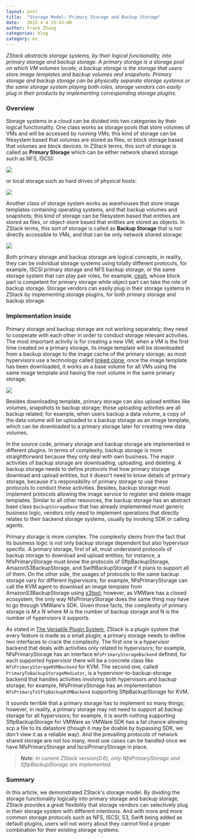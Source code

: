 ```yaml
---
layout: post
title:  "Storage Model: Primary Storage and Backup Storage"
date:   2015-4-4 15:43:00
author: Frank Zhang
categories: blog
category: en
---
```


*ZStack abstracts storage systems, by their logical functionality, into primary storage and backup storage. A primary storage is a storage
pool on which VM volumes locate; a backup storage is the storage that users store image templates and backup volumes and
snapshots. Primary storage and backup storage can be physically separate storage systems or the same storage system playing both roles, storage
vendors can easily plug in their products by implementing corresponding storage plugins.*

### Overview

Storage systems in a cloud can be divided into two categories by their logical functionality. One class works as storage pools
that store volumes of VMs and will be accessed by running VMs; this kind of storage can be filesystem based that
volumes are stored as files, or block storage based that volumes are block devices. In ZStack terms,
this sort of storage is called as **Primary Storage** which can be either network shared storage such as NFS, ISCSI: 

<img src="../../images/blogs/scalability/storage1.png" class="center-img img-responsive">

or local storage such as hard drives of physical hosts:

<img src="../../images/blogs/scalability/storage2.png" class="center-img img-responsive">

Another class of storage system works as warehouses that store image templates containing operating systems, and that backup
volumes and snapshots; this kind of storage can be filesystem based that entities are stored as files,
or object-store based that entities are stored as objects. In ZStack terms, this sort of storage is called as **Backup Storage** that
is not directly accessible to VMs, and that can be only network shared storage:

<img src="../../images/blogs/scalability/storage3.png" class="center-img img-responsive">

Both primary storage and backup storage are logical concepts, in reality, they can be individual storage systems using totally
different protocols, for example, ISCSI primary storage and NFS backup storage, or the same storage system that can play pair roles,
for example, [ceph](http://ceph.com/), whose block part is competent for primary storage while object part can take the role of backup storage. 
Storage vendors can easily plug in their storage systems in ZStack by implementing storage plugins, for both primary storage and backup storage.

### Implementation inside

Primary storage and backup storage are not working separately; they need to cooperate with each other in order to conduct storage
relevant activities. The most important activity is for creating a new VM; when a VM is the first time created on a primary storage, its
image template will be downloaded from a backup storage to the image cache of the primary storage; as most hypervisors use a technology
called [linked clone](https://www.vmware.com/support/ws55/doc/ws_clone_overview.html), once the image template has been downloaded,
it works as a base volume for all VMs using the same image template and having the root volume in the same primary storage;

<img src="../../images/blogs/scalability/storage4.png" class="center-img img-responsive">

Besides downloading template, primary storage can also upload entities like volumes, snapshots to backup storage; those
uploading activities are all backup related; for example, when users backup a data volume, a copy of the data volume will be uploaded
to a backup storage as an image template, which can be downloaded to a primary storage later for creating new data volumes.

In the source code, primary storage and backup storage are implemented in different plugins. In terms of complexity, backup storage
is more straightforward because they only deal with own business. The major activities of backup storage are downloading, uploading, and deleting.
A backup storage needs to define protocols that how primary storage download and upload entities, but it doesn't need to know details of
primary storage, because it's responsibility of primary storage to use these protocols to conduct these activities. Besides, backup storage must
implement protocols allowing the image service to register and delete image templates. Similar to all other resources, the backup storage has an abstract base
class `BackupStorageBase` that has already implemented most generic business logic, vendors only need to implement operations that directly relates to
their backend storage systems, usually by invoking SDK or calling agents.

Primary storage is more complex. The complexity stems from the fact that its business logic is not only backup storage dependent but also hypervisor
specific. A primary storage, first of all, must understand protocols of backup storage to download and upload entities; for instance, a NfsPrimaryStorage
must know the protocols of SftpBackupStorage, AmazonS3BackupStorage, and SwiftBackupStorage if it plans to support all of them. On the other side, the usages
of protocols to the same backup storage vary for different hypervisors; for example, NfsPrimaryStorage can call the KVM agent to download an image
template from AmazonS3BackupStorage using [s3tool](http://s3tools.org/s3cmd); however, as VMWare has a closed ecosystem, the only way NfsPrimaryStorage does
the same thing may have to go through VMWare's SDK. Given those facts, the complexity of primary storage is *M x N* where M is the number of backup storage
and N is the number of hypervisors it supports.

As stated in [The Versatile Plugin System](plugin.html), ZStack is a plugin system that every feature is made as a small plugin; a primary storage
needs to define two interfaces to crack the complexity. The first one is a hypervisor backend that deals with activities only related to hypervisors;
for example, NfsPrimaryStorage has an interface `NfsPrimaryStorageBackend` defined, for each supported hypervisor there will be a concrete class like
`NfsPrimaryStorageKVMBackend` for KVM. The second one, called `PrimaryToBackupStorageMediator`, is a hypervisor-to-backup-storage backend that handles activities
involving both hypervisors and backup storage; for example, NfsPrimaryStorage has an implementation `NfsPrimaryToSftpBackupKVMBackend` supporting SftpBackupStorage for KVM.

It sounds terrible that a primary storage has to implement so many things; however, in reality, a primary storage may not need
to support all backup storage for all hypervisors; for example, it is worth nothing supporting SftpBackupStorage for VMWare as VMWare SDK
has a fat chance allowing scp a file to its datastore (though it may be doable by bypassing SDK, we don't view it as a reliable way). And the
prevailing protocols of network shared storage are not too many, most use cases can be handled once we have NfsPrimaryStorage and IscsiPrimaryStorage
in place.

>***Note**: In current ZStack version(0.6), only NfsPrimaryStorage and SftpBackupStorage are implemented.*


### Summary

In this article, we demonstrated ZStack's storage model. By dividing the storage functionality logically into primary storage and
backup storage, ZStack provides a great flexibility that storage vendors can selectively plug in their storage system with different intentions. 
And with more and more common storage protocols such as NFS, ISCSI, S3, Swift being added as default plugins, users will not worry
about they cannot find a proper combination for their existing storage systems.




